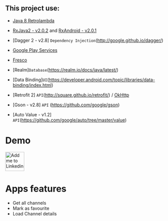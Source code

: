 ## This project use:

- [Java 8 Retrolambda](https://github.com/orfjackal/retrolambda)
- [RxJava2 - v2.0.2](https://github.com/ReactiveX/RxJava) and [RxAndroid - v2.0.1](https://github.com/ReactiveX/RxAndroid)

- [Dagger 2 - v2.8] `Dependency Injection`(http://google.github.io/dagger/)
- [Google Play Services](https://developers.google.com/android/guides/overview)
- [Fresco](https://github.com/facebook/fresco)
- [Realm]`Database`(https://realm.io/docs/java/latest/)

- [Data Binding]`UI`(https://developer.android.com/topic/libraries/data-binding/index.html)
- [Retrofit 2] `API`(http://square.github.io/retrofit/) / [OkHttp](http://square.github.io/okhttp/)
- [Gson - v2.8] `API` (https://github.com/google/gson)
- [Auto Value - v1.2] `API`(https://github.com/google/auto/tree/master/value)

# Demo
  <img alt="Add me to Linkedin" src="https://i.gyazo.com/c4315c85f9d8d9c0fd4310074661d118.gif" height="60" width="60"/>

# Apps features
* Get all channels
* Mark as favourite
* Load Channel details